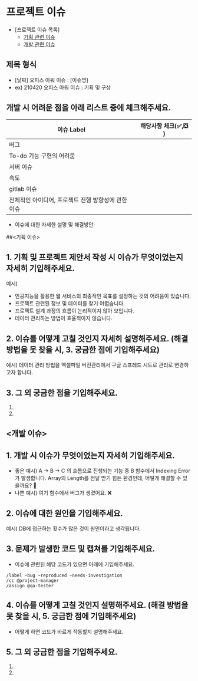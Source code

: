 # 프로젝트 이슈

- [프로젝트 이슈 목록]
    - [기획 관련 이슈](#기획-이슈)
    - [개발 관련 이슈](#개발-이슈)


## 제목 형식

- [날짜] 오피스 아워 이슈 : [이슈명]
- ex) 210420 오피스 아워 이슈 : 기획 및 구상


## 개발 시 어려운 점을 아래 리스트 중에 체크해주세요.
| 이슈 Label| 해당사항 체크(✅,❎ ) |
| ------ | ------ |
| 버그 |  |
| To-do 기능 구현의 어려움 |  |
| 서버 이슈 |  |
| 속도 |  |
| gitlab 이슈 |  |
| 전체적인 아이디어, 프로젝트 진행 방향성에 관한 이슈 |  |

- 이슈에 대한 자세한 설명 및 해결방안:

##<기획 이슈>

## 1. 기획 및 프로젝트 제안서 작성 시 이슈가 무엇이었는지 자세히 기입해주세요.

예시)
- 인공지능을 활용한 웹 서비스의 최종적인 목표를 설정하는 것의 어려움이 있습니다.
- 프로젝트 관련된 정보 및 데이터를 찾기 어렵습니다.
- 프로젝트 설계 과정의 흐름이 논리적이지 않아 보입니다.
- 데이터 관리하는 방법이 효율적이지 않습니다.


## 2. 이슈를 어떻게 고칠 것인지 자세히 설명해주세요. (해결 방법을 못 찾을 시, 3. 궁금한 점에 기입해주세요)

예시) 데이터 관리 방법을 엑셀파일 버전관리에서 구글 스프레드 시트로 관리로 변경하고자 합니다.


## 3. 그 외 궁금한 점을 기입해주세요.

1. 
2.



## <개발 이슈>

## 1. 개발 시 이슈가 무엇이었는지 자세히 기입해주세요.

- 좋은 예시)  A → B → C 의 흐름으로 진행되는 기능 중 B 함수에서 Indexing Error가 발생합니다. Array의 Length를 전달 받기 힘든 환경인데, 어떻게 해결할 수 있을까요? 💯
- 나쁜 예시) 여기 함수에서 버그가 생겼어요. ❌


## 2. 이슈에 대한 원인을 기입해주세요.

예시) DB에 접근하는 횟수가 많은 것이 원인이라고 생각됩니다.


## 3. 문제가 발생한 코드 및 캡쳐를 기입해주세요.

- 이슈에 관련된 해당 코드가 있으면 아래에 기입해주세요.

```
/label ~bug ~reproduced ~needs-investigation
/cc @project-manager
/assign @qa-tester
```


## 4. 이슈를 어떻게 고칠 것인지 설명해주세요. (해결 방법을 못 찾을 시, 5. 궁금한 점에 기입해주세요)

- 어떻게 하면 코드가 바르게 작동할지 설명해주세요.


## 5. 그 외 궁금한 점을 기입해주세요.

1. 
2.

